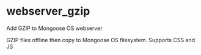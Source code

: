 # webserver_gzip

Add GZIP to Mongoose OS webserver

GZIP files offline then copy to Mongoose OS filesystem.
Supports CSS and JS
